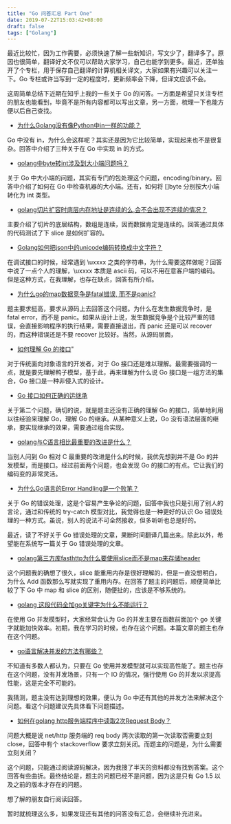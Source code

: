 ```yaml
---
title: "Go 问答汇总 Part One"
date: 2019-07-22T15:03:42+08:00
draft: false
tags: ["Golang"]
---
```


最近比较忙，因为工作需要，必须快速了解一些新知识，写文少了，翻译多了。原因也很简单，翻译好文不仅可以帮助大家学习，自己也能学到更多。最近，还单独开了个专栏，用于保存自己翻译的计算机相关译文，大家如果有兴趣可以关注一下。Go 专栏或许当写到一定的程度时，更新频率会下降，但译文应该不会。

这周简单总结下近期在知乎上我的一些关于 Go 的问答。一方面是希望只关注专栏的朋友也能看到，毕竟不是所有内容都可以写出文章，另一方面，梳理一下也能方便以后自己查找。

- [为什么Golang没有像Python中in一样的功能？](https://www.zhihu.com/question/328393303/answer/711287362)

Go 中没有 in，为什么会这样呢？其实还是因为它比较简单，实现起来也不是很复杂。回答中介绍了三种关于在 Go 中实现 in 的方式。

- [golang中byte转int涉及到大小端问题吗？](https://www.zhihu.com/question/327537211)

关于 Go 中大小端的问题，其实有专门的包处理这个问题，encoding/binary。回答中介绍了如何在 Go 中检查机器的大小端。还有，如何将 []byte 分别按大小端转化为 int 类型。

- [golang切片扩容时底层内存地址是连续的么,会不会出现不连续的情况？](https://www.zhihu.com/question/325494056/answer/696616716)

主要介绍了切片的底层结构，数组是连续，因而数据肯定是连续的。回答通过具体的代码测试了下 slice 是如何扩容的。

- [Golang如何把json中的unicode编码转换成中文字符？](https://www.zhihu.com/question/330544039/answer/724325798)

在调试接口的时候，经常遇到 \uxxxx 之类的字符串，为什么需要这样做呢？回答中说了一点个人的理解，\uxxxx 本质是 ascii 码，可以不用在意客户端的编码。但是这种方式，在我理解，也存在缺点，回答有所介绍。

- [为什么go的map数据竞争是fatal错误, 而不是panic?](https://www.zhihu.com/question/305845656)

题主要求挺高，要求从源码上去回答这个问题。为什么在发生数据竞争时，是 fatal error，而不是 panic。如果从设计上说，发生数据竞争是个比较严重的错误，会直接影响程序的执行结果，需要直接退出，而 panic 还是可以 recover 的，而这种错误还是不要 recover 比较好。当然，从源码层面，

- [如何理解 Go 的接口](https://www.zhihu.com/question/328762850/answer/712332485)"

对于传统面向对象语言的开发者，对于 Go 接口还是难以理解。最需要强调的一点，就是要先理解鸭子模型，基于此，再来理解为什么说 Go 接口是一组方法的集合，Go 接口是一种非侵入式的设计。

- [Go 接口如何正确的运继承](https://www.zhihu.com/question/318138275/answer/699989214)

关于第二个问题，确切的说，就是题主还没有正确的理解 Go 的接口，简单地利用以往经验来理解 Go，理解 Go 的继承。从某种意义上说，Go 没有语法层面的继承，要实现继承的效果，需要通过组合实现。

- [golang与C语言相比最重要的改进是什么？](https://www.zhihu.com/question/325945059/answer/695652418) 

当别人问到 Go 相对 C 最重要的改进是什么的时候，我优先想到并不是 Go 的并发模型，而是接口。经过前面两个问题，也会发现 Go 的接口的有点。它让我们的编码变的非常灵活。

- [为什么Go语言的Error Handling是一个败笔？](https://www.zhihu.com/question/330263279/answer/721627825)

关于 Go 的错误处理，这是个容易产生争论的问题，回答中我也只是引用了别人的言论，通过和传统的 try-catch 模型对比，我觉得也是一种更好的认识 Go 错误处理的一种方式。虽说，别人的说法不可全然接收，但多听听也总是好的。

最近，读了不好关于 Go 错误处理的文章，果断时间翻译几篇出来。除此以外，希望能在系统写一篇关于 Go 错误处理的文章。

- [golang第三方库fasthttp为什么要使用slice而不是map来存储header](https://www.zhihu.com/question/327580797/answer/705124669)

这个问题我的确想了很久，slice 能重用内存是很好理解的，但是一直没想明白，为什么 Add 函数那么写就实现了重用内存。在回答了题主的问题后，顺便简单比较了下 Go 中 map 和 slice 的区别，随便扯的，应该是不够系统的。

- [golang 这段代码全加go关键字为什么不能运行？](https://www.zhihu.com/question/330265683/answer/721531140)

在使用 Go 并发模型时，大家经常会认为 Go 的并发主要在函数前面加个 go 关键字就能加快效率。初期，我在学习的时候，也存在这个问题。本篇文章的题主也存在这个问题。

- [go语言解决并发的方法有哪些？](https://www.zhihu.com/question/330802541/answer/724830302)

不知道有多数人都认为，只要在 Go 使用并发模型就可以实现高性能了。题主也存在这个问题，没有并发场景，只有一个 IO 的情况，强行使用 Go 的并发以求提高性能，这是完全不可能的。

我猜测，题主没有达到理想的效果，便认为 Go 中还有其他的并发方法来解决这个问题。看这个问题建议先具体看下问题描述。

- [如何在golang http服务端程序中读取2次Request Body？](https://www.zhihu.com/question/329045911/answer/714781838)

问题大概是说 net/http 服务端的 req body 两次读取的第一次读取否需要立刻 close，回答中有个 stackoverflow 要求立刻关闭。而题主的问题是，为什么需要立刻关闭？

这个问题，只能通过阅读源码解决，因为我搜了半天的资料都没有找到答案。这个回答有些曲折。最终结论是，题主的问题已经不是问题，因为这是只有 Go 1.5 以及之前的版本才存在的问题。

想了解的朋友自行阅读回答。

暂时就梳理这么多，如果发现还有其他的问答没有汇总，会继续补充进来。

